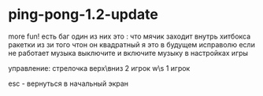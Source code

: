 # ping-pong-1.2-update
more fun!
есть баг один из них это :
что мячик заходит внутрь хитбокса ракетки из зи того чтон он квадратный я это в будущем исправолю
если не работает музыка
выключите и включите музыку
в настройках игры



управление:
стрелочка верх\вниз
2 игрок
w\s
1 игрок

esc - вернуться в начальный экран
